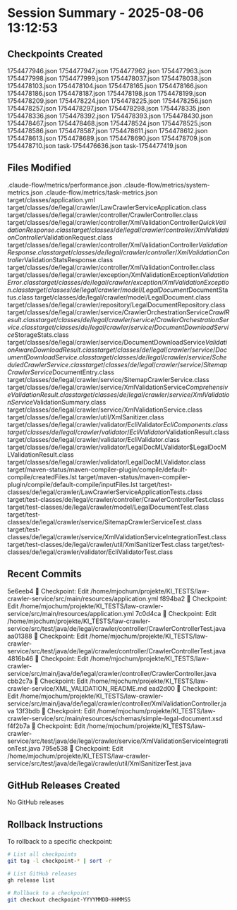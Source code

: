# Session Summary - 2025-08-06 13:12:53

## Checkpoints Created
1754477946.json
1754477947.json
1754477962.json
1754477963.json
1754477998.json
1754477999.json
1754478037.json
1754478038.json
1754478103.json
1754478104.json
1754478165.json
1754478166.json
1754478186.json
1754478187.json
1754478198.json
1754478199.json
1754478209.json
1754478224.json
1754478225.json
1754478256.json
1754478257.json
1754478297.json
1754478298.json
1754478335.json
1754478336.json
1754478392.json
1754478393.json
1754478430.json
1754478467.json
1754478468.json
1754478524.json
1754478525.json
1754478586.json
1754478587.json
1754478611.json
1754478612.json
1754478613.json
1754478689.json
1754478690.json
1754478709.json
1754478710.json
task-1754476636.json
task-1754477419.json

## Files Modified
.claude-flow/metrics/performance.json
.claude-flow/metrics/system-metrics.json
.claude-flow/metrics/task-metrics.json
target/classes/application.yml
target/classes/de/legal/crawler/LawCrawlerServiceApplication.class
target/classes/de/legal/crawler/controller/CrawlerController.class
target/classes/de/legal/crawler/controller/XmlValidationController$QuickValidationResponse.class
target/classes/de/legal/crawler/controller/XmlValidationController$ValidationRequest.class
target/classes/de/legal/crawler/controller/XmlValidationController$ValidationResponse.class
target/classes/de/legal/crawler/controller/XmlValidationController$ValidationStatsResponse.class
target/classes/de/legal/crawler/controller/XmlValidationController.class
target/classes/de/legal/crawler/exception/XmlValidationException$ValidationError.class
target/classes/de/legal/crawler/exception/XmlValidationException.class
target/classes/de/legal/crawler/model/LegalDocument$DocumentStatus.class
target/classes/de/legal/crawler/model/LegalDocument.class
target/classes/de/legal/crawler/repository/LegalDocumentRepository.class
target/classes/de/legal/crawler/service/CrawlerOrchestrationService$CrawlResult.class
target/classes/de/legal/crawler/service/CrawlerOrchestrationService.class
target/classes/de/legal/crawler/service/DocumentDownloadService$StorageStats.class
target/classes/de/legal/crawler/service/DocumentDownloadService$ValidationAwareDownloadResult.class
target/classes/de/legal/crawler/service/DocumentDownloadService.class
target/classes/de/legal/crawler/service/ScheduledCrawlerService.class
target/classes/de/legal/crawler/service/SitemapCrawlerService$DocumentEntry.class
target/classes/de/legal/crawler/service/SitemapCrawlerService.class
target/classes/de/legal/crawler/service/XmlValidationService$ComprehensiveValidationResult.class
target/classes/de/legal/crawler/service/XmlValidationService$ValidationSummary.class
target/classes/de/legal/crawler/service/XmlValidationService.class
target/classes/de/legal/crawler/util/XmlSanitizer.class
target/classes/de/legal/crawler/validator/EcliValidator$EcliComponents.class
target/classes/de/legal/crawler/validator/EcliValidator$ValidationResult.class
target/classes/de/legal/crawler/validator/EcliValidator.class
target/classes/de/legal/crawler/validator/LegalDocMLValidator$LegalDocMLValidationResult.class
target/classes/de/legal/crawler/validator/LegalDocMLValidator.class
target/maven-status/maven-compiler-plugin/compile/default-compile/createdFiles.lst
target/maven-status/maven-compiler-plugin/compile/default-compile/inputFiles.lst
target/test-classes/de/legal/crawler/LawCrawlerServiceApplicationTests.class
target/test-classes/de/legal/crawler/controller/CrawlerControllerTest.class
target/test-classes/de/legal/crawler/model/LegalDocumentTest.class
target/test-classes/de/legal/crawler/service/SitemapCrawlerServiceTest.class
target/test-classes/de/legal/crawler/service/XmlValidationServiceIntegrationTest.class
target/test-classes/de/legal/crawler/util/XmlSanitizerTest.class
target/test-classes/de/legal/crawler/validator/EcliValidatorTest.class

## Recent Commits
5e6eeb4 🔖 Checkpoint: Edit /home/mjochum/projekte/KI_TESTS/law-crawler-service/src/main/resources/application.yml
f894ba2 🔖 Checkpoint: Edit /home/mjochum/projekte/KI_TESTS/law-crawler-service/src/main/resources/application.yml
7c0d4ca 🔖 Checkpoint: Edit /home/mjochum/projekte/KI_TESTS/law-crawler-service/src/test/java/de/legal/crawler/controller/CrawlerControllerTest.java
aa01388 🔖 Checkpoint: Edit /home/mjochum/projekte/KI_TESTS/law-crawler-service/src/test/java/de/legal/crawler/controller/CrawlerControllerTest.java
4816b46 🔖 Checkpoint: Edit /home/mjochum/projekte/KI_TESTS/law-crawler-service/src/main/java/de/legal/crawler/controller/CrawlerController.java
cbb2c7a 🔖 Checkpoint: Edit /home/mjochum/projekte/KI_TESTS/law-crawler-service/XML_VALIDATION_README.md
ead2d00 🔖 Checkpoint: Edit /home/mjochum/projekte/KI_TESTS/law-crawler-service/src/main/java/de/legal/crawler/controller/XmlValidationController.java
13f3bdb 🔖 Checkpoint: Edit /home/mjochum/projekte/KI_TESTS/law-crawler-service/src/main/resources/schemas/simple-legal-document.xsd
f4f2b7a 🔖 Checkpoint: Edit /home/mjochum/projekte/KI_TESTS/law-crawler-service/src/test/java/de/legal/crawler/service/XmlValidationServiceIntegrationTest.java
795e538 🔖 Checkpoint: Edit /home/mjochum/projekte/KI_TESTS/law-crawler-service/src/test/java/de/legal/crawler/util/XmlSanitizerTest.java

## GitHub Releases Created
No GitHub releases

## Rollback Instructions
To rollback to a specific checkpoint:
```bash
# List all checkpoints
git tag -l checkpoint-* | sort -r

# List GitHub releases
gh release list

# Rollback to a checkpoint
git checkout checkpoint-YYYYMMDD-HHMMSS
```
